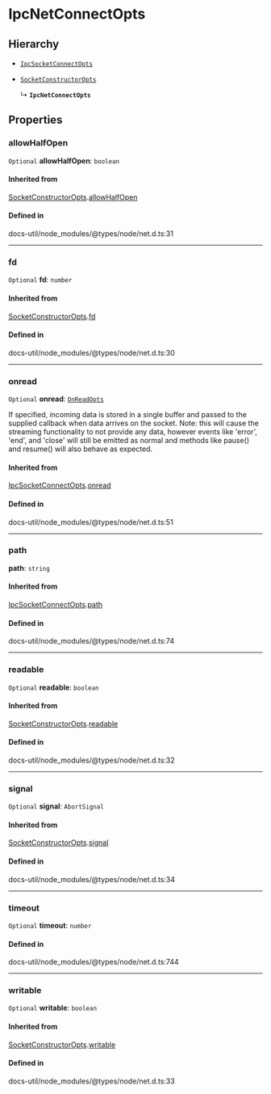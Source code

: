 # IpcNetConnectOpts

## Hierarchy

- [`IpcSocketConnectOpts`](IpcSocketConnectOpts.md)

- [`SocketConstructorOpts`](SocketConstructorOpts.md)

  ↳ **`IpcNetConnectOpts`**

## Properties

### allowHalfOpen

 `Optional` **allowHalfOpen**: `boolean`

#### Inherited from

[SocketConstructorOpts](SocketConstructorOpts.md).[allowHalfOpen](SocketConstructorOpts.md#allowhalfopen)

#### Defined in

docs-util/node_modules/@types/node/net.d.ts:31

___

### fd

 `Optional` **fd**: `number`

#### Inherited from

[SocketConstructorOpts](SocketConstructorOpts.md).[fd](SocketConstructorOpts.md#fd)

#### Defined in

docs-util/node_modules/@types/node/net.d.ts:30

___

### onread

 `Optional` **onread**: [`OnReadOpts`](OnReadOpts.md)

If specified, incoming data is stored in a single buffer and passed to the supplied callback when data arrives on the socket.
Note: this will cause the streaming functionality to not provide any data, however events like 'error', 'end', and 'close' will
still be emitted as normal and methods like pause() and resume() will also behave as expected.

#### Inherited from

[IpcSocketConnectOpts](IpcSocketConnectOpts.md).[onread](IpcSocketConnectOpts.md#onread)

#### Defined in

docs-util/node_modules/@types/node/net.d.ts:51

___

### path

 **path**: `string`

#### Inherited from

[IpcSocketConnectOpts](IpcSocketConnectOpts.md).[path](IpcSocketConnectOpts.md#path)

#### Defined in

docs-util/node_modules/@types/node/net.d.ts:74

___

### readable

 `Optional` **readable**: `boolean`

#### Inherited from

[SocketConstructorOpts](SocketConstructorOpts.md).[readable](SocketConstructorOpts.md#readable)

#### Defined in

docs-util/node_modules/@types/node/net.d.ts:32

___

### signal

 `Optional` **signal**: `AbortSignal`

#### Inherited from

[SocketConstructorOpts](SocketConstructorOpts.md).[signal](SocketConstructorOpts.md#signal)

#### Defined in

docs-util/node_modules/@types/node/net.d.ts:34

___

### timeout

 `Optional` **timeout**: `number`

#### Defined in

docs-util/node_modules/@types/node/net.d.ts:744

___

### writable

 `Optional` **writable**: `boolean`

#### Inherited from

[SocketConstructorOpts](SocketConstructorOpts.md).[writable](SocketConstructorOpts.md#writable)

#### Defined in

docs-util/node_modules/@types/node/net.d.ts:33
